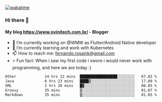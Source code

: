 [![wakatime](https://wakatime.com/badge/user/d5892087-17e6-46ab-8384-91a71a9b88d8.svg)](https://wakatime.com/@d5892087-17e6-46ab-8384-91a71a9b88d8)
### Hi there 👋

#### My blog https://www.ovinitech.com.br/ - Blogger

- 🔭 I’m currently working on @WMW as Flutter/Android Native developer
- 🌱 I’m currently learning and work with Kubernetes
- 📫 How to reach me: fernando.rosaink@gmail.com 
- ⚡ Fun fact: When i saw my first code i swore i would never work with programming, and here we are today :)

<!--START_SECTION:waka-->

```txt
Other             24 hrs 12 mins  █████████████████░░░░░░░░   67.82 %
Java              6 hrs 23 mins   ████▒░░░░░░░░░░░░░░░░░░░░   17.89 %
XML               2 hrs 26 mins   █▓░░░░░░░░░░░░░░░░░░░░░░░   06.85 %
Groovy            35 mins         ▒░░░░░░░░░░░░░░░░░░░░░░░░   01.67 %
Markdown          35 mins         ▒░░░░░░░░░░░░░░░░░░░░░░░░   01.65 %
```

<!--END_SECTION:waka-->
